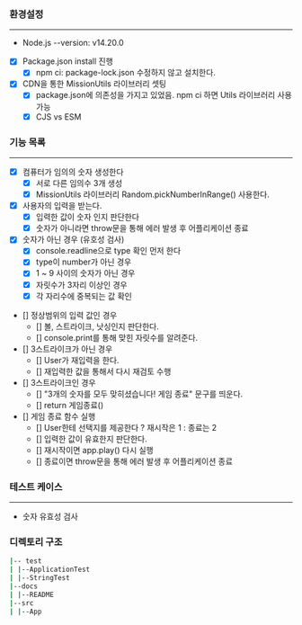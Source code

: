 ### 환경설정

---

- Node.js --version: v14.20.0
- [x] Package.json install 진행
  - [x] npm ci: package-lock.json 수정하지 않고 설치한다.
- [x] CDN을 통한 MissionUtils 라이브러리 셋팅
  - [x] package.json에 의존성을 가지고 있었음. npm ci 하면 Utils 라이브러리 사용 가능
  - [x] CJS vs ESM

### 기능 목록

---

- [x] 컴퓨터가 임의의 숫자 생성한다
  - [x] 서로 다른 임의수 3개 생성
  - [x] MissionUtils 라이브러리 Random.pickNumberInRange() 사용한다.
- [x] 사용자의 입력을 받는다.
  - [x] 입력한 값이 숫자 인지 판단한다
  - [x] 숫자가 아니라면 throw문을 통해 에러 발생 후 어플리케이션 종료
- [x] 숫자가 아닌 경우 (유호성 검사)
  - [x] console.readline으로 type 확인 먼저 한다
  - [x] type이 number가 아닌 경우
  - [x] 1 ~ 9 사이의 숫자가 아닌 경우
  - [x] 자릿수가 3자리 이상인 경우
  - [x] 각 자리수에 중복되는 값 확인
- [] 정상범위의 입력 값인 경우
  - [] 볼, 스트라이크, 낫싱인지 판단한다.
  - [] console.print를 통해 맞힌 자릿수를 알려준다.
- [] 3스트라이크가 아닌 경우
  - [] User가 재입력을 한다.
  - [] 재입력한 값을 통해서 다시 재검토 수행
- [] 3스트라이크인 경우
  - [] "3개의 숫자를 모두 맞히셨습니다! 게임 종료" 문구를 띄운다.
  - [] return 게임종료()
- [] 게임 종료 함수 실행
  - [] User한테 선택지를 제공한다 ? 재시작은 1 : 종료는 2
  - [] 입력한 값이 유효한지 판단한다.
  - [] 재시작이면 app.play() 다시 실행
  - [] 종료이면 throw문을 통해 에러 발생 후 어플리케이션 종료

### 테스트 케이스

---

- 숫자 유효성 검사

### 디렉토리 구조

```bash
|-- test
| |--ApplicationTest
| |--StringTest
|--docs
| |--README
|--src
| |--App
```
